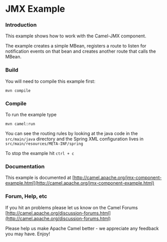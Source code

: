 # JMX Example

### Introduction

This example shows how to work with the Camel-JMX component.

The example creates a simple MBean, registers a route to listen for
notification events on that bean and creates another route that calls
the MBean.

### Build

You will need to compile this example first:

	mvn compile

### Compile

To run the example type

	mvn camel:run

You can see the routing rules by looking at the java code in the
`src/main/java` directory and the Spring XML configuration lives in
`src/main/resources/META-INF/spring`

To stop the example hit `ctrl + c`

### Documentation

This example is documented at [http://camel.apache.org/jmx-component-example.html](http://camel.apache.org/jmx-component-example.html)

### Forum, Help, etc 

If you hit an problems please let us know on the Camel Forums [http://camel.apache.org/discussion-forums.html](http://camel.apache.org/discussion-forums.html)

Please help us make Apache Camel better - we appreciate any feedback you may
have.  Enjoy!

